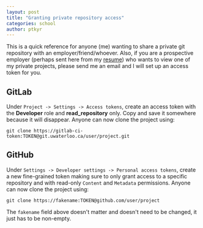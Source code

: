 ```yaml
---
layout: post
title: "Granting private repository access"
categories: school
author: ptkyr
---
```


This is a quick reference for anyone (me) wanting to share a private git repository with an employer/friend/whoever. Also, if you are a prospective employer (perhaps sent here from my [resume](/resume.pdf)) who wants to view one of my private projects, please send me an email and I will set up an access token for you.

## GitLab
Under `Project -> Settings -> Access tokens`, create an access token with the **Developer** role and **read_repository** only. Copy and save it somewhere because it will disappear. Anyone can now clone the project using:
```
git clone https://gitlab-ci-token:TOKEN@git.uwaterloo.ca/user/project.git
```

## GitHub
Under `Settings -> Developer settings -> Personal access tokens`, create a new fine-grained token making sure to only grant access to a specific repository and with read-only `Content` and `Metadata` permissions. Anyone can now clone the project using:
```
git clone https://fakename:TOKEN@github.com/user/project
```
The `fakename` field above doesn't matter and doesn't need to be changed, it just has to be non-empty.
